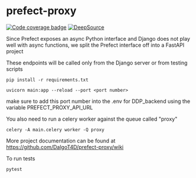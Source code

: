 # prefect-proxy

[![Code coverage badge](https://img.shields.io/codecov/c/github/DalgoT4D/prefect-proxy/main.svg)](https://codecov.io/gh/DalgoT4D/prefect-proxy/branch/main)
[![DeepSource](https://app.deepsource.com/gh/DalgoT4D/prefect-proxy.svg/?label=active+issues&show_trend=true&token=2GpMBhrZhOTX8-sWY9yJWDXY)](https://app.deepsource.com/gh/DalgoT4D/prefect-proxy/?ref=repository-badge)

Since Prefect exposes an async Python interface and Django does not play well with async functions, we split the Prefect interface off into a FastAPI project

These endpoints will be called only from the Django server or from testing scripts

    pip install -r requirements.txt

    uvicorn main:app --reload --port <port number>

make sure to add this port number into the .env for DDP_backend using the variable PREFECT_PROXY_API_URL

You also need to run a celery worker against the queue called "proxy"

    celery -A main.celery worker -Q proxy
  
More project documentation can be found at https://github.com/DalgoT4D/prefect-proxy/wiki


To run tests

    pytest
